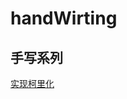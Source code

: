 <!--
 * @Description: handWirting
 * @Autor: lijinpeng
 * @Date: 2021-03-15 13:37:50
 * @LastEditors: lijinpeng
-->
# handWirting
## 手写系列

[实现柯里化](./code/createCurry.js)
